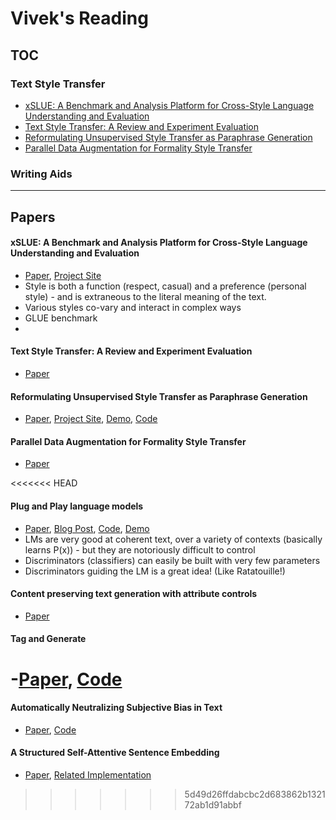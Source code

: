 # Vivek's Reading

## TOC
### Text Style Transfer
- [xSLUE: A Benchmark and Analysis Platform for Cross-Style Language Understanding and Evaluation](#xslue-a-benchmark-and-analysis-platform-for-cross-style-language-understanding-and-evaluation)
- [Text Style Transfer: A Review and Experiment Evaluation](#Text-Style-Transfer-A-Review-and-Experiment-Evaluation)
- [Reformulating Unsupervised Style Transfer as Paraphrase Generation](#Reformulating-Unsupervised-Style-Transfer-as-Paraphrase-Generation)
- [Parallel Data Augmentation for Formality Style Transfer](#Parallel-Data-Augmentation-for-Formality-Style-Transfer)

### Writing Aids

---

## Papers
#### **xSLUE: A Benchmark and Analysis Platform for Cross-Style Language Understanding and Evaluation**
- [Paper](https://arxiv.org/pdf/1911.03663.pdf), [Project Site](http://xslue.com/)
- Style is both a function (respect, casual) and a preference (personal style) - and is extraneous to the literal meaning of the text.
- Various styles co-vary and interact in complex ways
- GLUE benchmark
- 

#### **Text Style Transfer: A Review and Experiment Evaluation**
- [Paper](https://arxiv.org/pdf/2010.12742.pdf)

#### **Reformulating Unsupervised Style Transfer as Paraphrase Generation**
- [Paper](https://arxiv.org/pdf/2010.05700.pdf), [Project Site](http://style.cs.umass.edu/), [Demo](http://arkham.cs.umass.edu:8553/), [Code](https://github.com/martiansideofthemoon/style-transfer-paraphrase)

#### **Parallel Data Augmentation for Formality Style Transfer**
- [Paper](https://www.aclweb.org/anthology/2020.acl-main.294.pdf)

<<<<<<< HEAD
#### **Plug and Play language models**
- [Paper](https://arxiv.org/pdf/1912.02164.pdf), [Blog Post](https://eng.uber.com/pplm/), [Code](https://github.com/uber-research/PPLM), [Demo](https://transformer.huggingface.co/model/pplm)
- LMs are very good at coherent text, over a variety of contexts (basically learns P(x)) - but they are notoriously difficult to control
- Discriminators (classifiers) can easily be built with very few parameters
- Discriminators guiding the LM is a great idea! (Like Ratatouille!)

#### **Content preserving text generation with attribute controls**
- [Paper](https://papers.nips.cc/paper/2018/file/7cf64379eb6f29a4d25c4b6a2df713e4-Paper.pdf)

#### **Tag and Generate**
-[Paper](https://arxiv.org/pdf/2004.14257.pdf), [Code](https://github.com/tag-and-generate/Politeness-Transfer-A-Tag-and-Generate-Approach)
=======
#### **Automatically Neutralizing Subjective Bias in Text**
- [Paper](https://ojs.aaai.org//index.php/AAAI/article/view/5385), [Code](https://github.com/rpryzant/neutralizing-bias)

#### **A Structured Self-Attentive Sentence Embedding**
- [Paper](https://arxiv.org/abs/1703.03130), [Related Implementation](https://github.com/prakashpandey9/Text-Classification-Pytorch)
>>>>>>> 5d49d26ffdabcbc2d683862b132172ab1d91abbf

